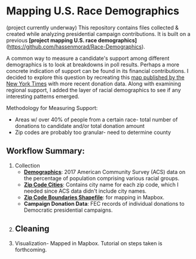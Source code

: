 # Mapping U.S. Race Demographics
(project currently underway)
This repository contains files collected & created while analyzing presidential campaign contributions. 
It is built on a previous **[project mapping U.S. race demographics]**(https://github.com/hassenmorad/Race-Demographics).

A common way to measure a candidate's support among different demographics is to look at breakdowns in poll results. 
Perhaps a more concrete indication of support can be found in its financial contributions.
I decided to explore this question by recreating this [map published by the New York Times](https://blog.mapbox.com/how-the-nyt-mapped-every-dollar-24ae4873ec78)
with more recent donation data. Along with examining regional support, I added the layer of racial demographics to see if any interesting patterns emerged.

Methodology for Measuring Support:
- Areas w/ over 40% of people from a certain race- total number of donations to candidate and/or total donation amount
- Zip codes are probably too granular- need to determine county

## Workflow Summary:
1. Collection
    - [**Demographics**](https://factfinder.census.gov/faces/tableservices/jsf/pages/productview.xhtml?src=bkmk): 2017 American Community Survey (ACS) data on the percentage of population comprising various racial groups.
    - [**Zip Code Cities**](https://simplemaps.com/data/us-zips): Contains city name for each zip code, which I needed since ACS data didn't include city names.
    - [**Zip Code Boundaries Shapefile**](https://www.census.gov/programs-surveys/geography/guidance/geo-areas/zctas.html): for mapping in Mapbox.
    - **Campaign Donation Data**: FEC records of individual donations to Democratic presidential campaigns.
2. Cleaning
    - 
3. Visualization- Mapped in Mapbox. Tutorial on steps taken is forthcoming.
